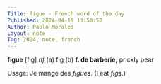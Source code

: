 ```yaml
---
Title: figue - French word of the day
Published: 2024-04-19 13:50:52
Author: Pablo Morales
Layout: note
Tag: 2024, note, french
---
```

**figue** [fig] *nf* (a) fig (b) **f. de barberie,** prickly pear

Usage: Je mange des *figues*. (I eat *figs*.)
